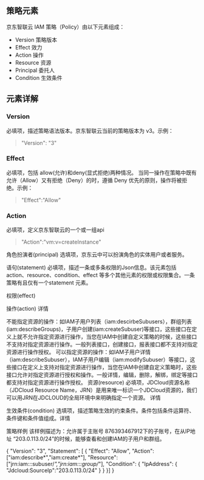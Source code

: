 ## 策略元素
京东智联云 IAM 策略（Policy）由以下元素组成：
- Version 策略版本
- Effect 效力
- Action 操作
- Resource 资源
- Principal 委托人
- Condition 生效条件

## 元素详解

### Version
必填项，描述策略语法版本。京东智联云当前的策略版本为 v3。示例：
> "Version": "3"

### Effect
必填项，包括 allow(允许)和deny(显式拒绝)两种情况。
当同一操作在策略中既有允许（Allow）又有拒绝（Deny）的时，遵循 Deny 优先的原则，操作将被拒绝。示例：
> "Effect":"Allow"

### Action
必填项，定义京东智联云的一个或一组api
> "Action":"vm:v=createInstance"


角色扮演者(principal)
选填项，京东云中可以扮演角色的实体用户或者服务。

语句(statement)
必填项，描述一条或多条权限的Json信息。该元素包括 action、resource、condition、effect 等多个其他元素的权限或权限集合。一条策略有且仅有一个statement 元素。

权限(effect)


操作(action)
详情

不能指定资源的操作：如IAM子用户列表（iam:descirbeSubusers），群组列表(iam:describeGroups)，子用户创建(iam:createSubuser)等接口，这些接口在定义上就不允许指定资源进行操作，当您在IAM中创建自定义策略的时候，这些接口不支持对指定资源进行操作。一般列表接口，创建接口，报表接口都不支持对指定资源进行操作授权。
可以指定资源的操作：如IAM子用户详情（iam:describeSubuser），IAM子用户编辑（iam:modifySubuser）等接口，这些接口在定义上支持对指定资源进行操作，当您在IAM中创建自定义策略时，这些接口允许对指定资源进行授权和操作。一般详情，编辑，删除，解绑，绑定等接口都支持对指定资源进行操作授权。
资源(resource)
必填项，JDCloud资源名称（JDCloud Resource Name，JRN）是用来唯一标识一个JDCloud资源的，我们可以用JRN在JDCLOUD的全局环境中来明确指定一个资源。 详情

生效条件(condition)
选填项，描述策略生效的约束条件。条件包括条件运算符、条件键和条件值组成。详情

策略样例
该样例描述为：允许属于主账号 876393467912下的子账号，在从IP地址 “203.0.113.0/24”的时候，能够查看和创建IAM的子用户和群组。


{
      "Version": "3",
      "Statement":
        [
        {
          "Effect": "Allow",
          "Action": ["iam:describe*","iam:create*"],
          "Resource": ["jrn:iam:*:*:subuser/*","jrn:iam:*:*:group/*"],
          "Condition":
             {
                "IpAddress":
                 {
                 "Jdcloud:SourceIp":"203.0.113.0/24"
                  }
              }
         }]
}

